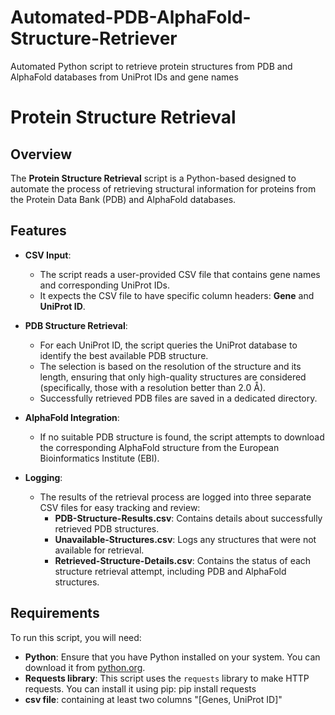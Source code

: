 # Automated-PDB-AlphaFold-Structure-Retriever
Automated Python script to retrieve protein structures from PDB and AlphaFold databases from UniProt IDs and gene names

# Protein Structure Retrieval

## Overview

The **Protein Structure Retrieval** script is a Python-based designed to automate the process of retrieving structural information for proteins from the Protein Data Bank (PDB) and AlphaFold databases. 

## Features

- **CSV Input**: 
  - The script reads a user-provided CSV file that contains gene names and corresponding UniProt IDs. 
  - It expects the CSV file to have specific column headers: **Gene** and **UniProt ID**.

- **PDB Structure Retrieval**: 
  - For each UniProt ID, the script queries the UniProt database to identify the best available PDB structure. 
  - The selection is based on the resolution of the structure and its length, ensuring that only high-quality structures are considered (specifically, those with a resolution better than 2.0 Å).
  - Successfully retrieved PDB files are saved in a dedicated directory.

- **AlphaFold Integration**: 
  - If no suitable PDB structure is found, the script attempts to download the corresponding AlphaFold structure from the European Bioinformatics Institute (EBI).

- **Logging**: 
  - The results of the retrieval process are logged into three separate CSV files for easy tracking and review:
    - **PDB-Structure-Results.csv**: Contains details about successfully retrieved PDB structures.
    - **Unavailable-Structures.csv**: Logs any structures that were not available for retrieval.
    - **Retrieved-Structure-Details.csv**: Contains the status of each structure retrieval attempt, including PDB and AlphaFold structures.

## Requirements

To run this script, you will need:
- **Python**: Ensure that you have Python installed on your system. You can download it from [python.org](https://www.python.org/).
- **Requests library**: This script uses the `requests` library to make HTTP requests. You can install it using pip:
  pip install requests
- **csv file**: containing at least two columns "[Genes, UniProt ID]"

